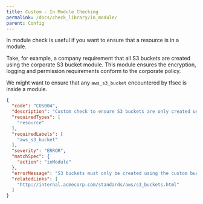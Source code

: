 ```yaml
---
title: Custom - In Module Checking
permalink: /docs/check_library/in_module/
parent: Config
---
```


In module check is useful if you want to ensure that a resource is in a module.

Take, for example, a company requirement that all S3 buckets are created using the corporate S3 bucket module. This module ensures the encryption, logging and permission requirements conform to the corporate policy.

We might want to ensure that any `aws_s3_bucket` encountered by tfsec is inside a module.

```json
{
  "code": "CUS004",
  "description": "Custom check to ensure S3 buckets are only created using the custom_bucket module",
  "requiredTypes": [
    "resource"
  ],
  "requiredLabels": [
    "aws_s3_bucket"
  ],
  "severity": "ERROR",
  "matchSpec": {
    "action": "inModule"
  },
  "errorMessage": "S3 buckets must only be created using the custom bucket module",
  "relatedLinks": [
    "http://internal.acmecorp.com/standards/aws/s3_buckets.html"
  ]
}
```